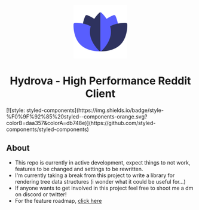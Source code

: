 <div align="center">
  <a href="https://chazzox.github.io/Hydrova/#/">
    <img alt="Hydrova" src="https://raw.githubusercontent.com/chazzox/Hydrova/v3/static/icon-144x144.png" height="144px" />
  </a>
  <h1>Hydrova - High Performance Reddit Client</h1>
</div>
[![style: styled-components](https://img.shields.io/badge/style-%F0%9F%92%85%20styled--components-orange.svg?colorB=daa357&colorA=db748e)](https://github.com/styled-components/styled-components)

## About

-   This repo is currently in active development, expect things to not work, features to be changed and settings to be rewritten.
-   I'm currently taking a break from this project to write a library for rendering tree data structures (i wonder what it could be useful for...)
-   If anyone wants to get involved in this project feel free to shoot me a dm on discord or twitter!
-   For the feature roadmap, [click here](https://trello.com/b/iyn74cJK/hydrova)

